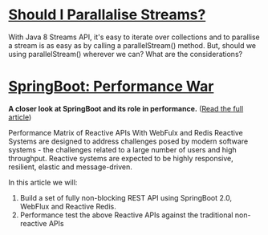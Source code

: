 # [Should I Parallalise Streams?](https://github.com/pksanthoshkumar/poc/tree/master/StreamTest)

With Java 8 Streams API, it's easy to iterate over collections and to parallise a stream is as easy as by calling a parallelStream() method. But, should we using parallelStream() wherever we can? What are the considerations?

# [SpringBoot: Performance War](https://github.com/pksanthoshkumar/poc/tree/master/reactive-redis)
**A closer look at SpringBoot and its role in performance.** ([Read the full article](https://dzone.com/articles/springboot-performance-war))

Performance Matrix of Reactive APIs With WebFulx and Redis
Reactive Systems are designed to address challenges posed by modern software systems - the challenges related to a large number of users and high throughput. Reactive systems are expected to be highly responsive, resilient, elastic and message-driven.

In this article we will:

1. Build a set of fully non-blocking REST API using SpringBoot 2.0, WebFlux and Reactive Redis.
1. Performance test the above Reactive APIs against the traditional non-reactive APIs
